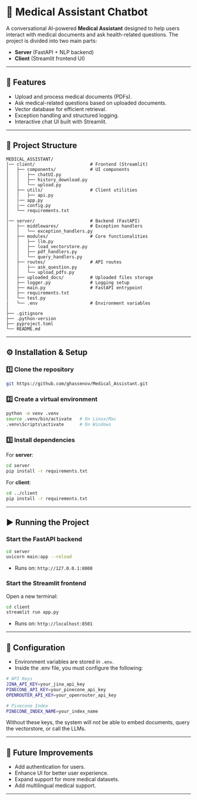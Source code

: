 # 🏥 Medical Assistant Chatbot

A conversational AI-powered **Medical Assistant** designed to help users interact with medical documents and ask health-related questions.
The project is divided into two main parts:

* **Server** (FastAPI + NLP backend)
* **Client** (Streamlit frontend UI)

---

## 🚀 Features

* Upload and process medical documents (PDFs).
* Ask medical-related questions based on uploaded documents.
* Vector database for efficient retrieval.
* Exception handling and structured logging.
* Interactive chat UI built with Streamlit.

---

## 📂 Project Structure

```
MEDICAL_ASSISTANT/
│── client/                     # Frontend (Streamlit)
│   ├── components/             # UI components
│   │   ├── chatUI.py
│   │   ├── history_download.py
│   │   └── upload.py
│   ├── utils/                  # Client utilities
│   │   ├── api.py
│   |── app.py
│   |── config.py
│   └── requirements.txt
│
│── server/                     # Backend (FastAPI)
│   ├── middlewares/            # Exception handlers
│   │   └── exception_handlers.py
│   ├── modules/                # Core functionalities
│   │   ├── llm.py
│   │   ├── load_vectorstore.py
│   │   ├── pdf_handlers.py
│   │   └── query_handlers.py
│   ├── routes/                 # API routes
│   │   ├── ask_question.py
│   │   └── upload_pdfs.py
│   ├── uploaded_docs/          # Uploaded files storage
│   ├── logger.py               # Logging setup
│   ├── main.py                 # FastAPI entrypoint
│   ├── requirements.txt
│   └── test.py
|   └── .env                    # Environment variables
│                        
├── .gitignore
├── .python-version
├── pyproject.toml
└── README.md
```

---

## ⚙️ Installation & Setup

### 1️⃣ Clone the repository

```bash
git https://github.com/ghassenov/Medical_Assistant.git
```

### 2️⃣ Create a virtual environment

```bash
python -m venv .venv
source .venv/bin/activate   # On Linux/Mac
.venv\Scripts\activate      # On Windows
```

### 3️⃣ Install dependencies

For **server**:

```bash
cd server
pip install -r requirements.txt
```

For **client**:

```bash
cd ../client
pip install -r requirements.txt
```

---

## ▶️ Running the Project

### Start the FastAPI backend

```bash
cd server
uvicorn main:app --reload
```

* Runs on: `http://127.0.0.1:8000`

### Start the Streamlit frontend

Open a new terminal:

```bash
cd client
streamlit run app.py
```

* Runs on: `http://localhost:8501`

---

## 🔧 Configuration

* Environment variables are stored in `.env`.
* Inside the .env file, you must configure the following:

```bash
# API Keys
JINA_API_KEY=your_jina_api_key
PINECONE_API_KEY=your_pinecone_api_key
OPENROUTER_API_KEY=your_openrouter_api_key

# Pinecone Index
PINECONE_INDEX_NAME=your_index_name
```
Without these keys, the system will not be able to embed documents, query the vectorstore, or call the LLMs.

---

## 📌 Future Improvements

* Add authentication for users.
* Enhance UI for better user experience.
* Expand support for more medical datasets.
* Add multilingual medical support.

---
